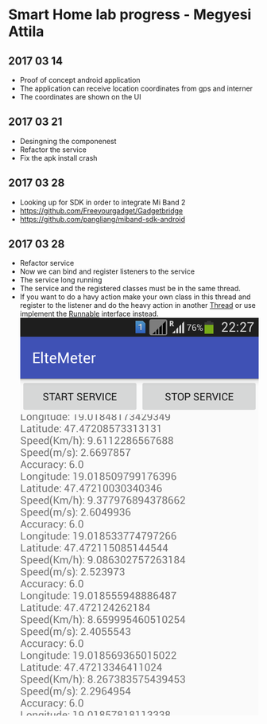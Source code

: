 # Smart Home lab progress - Megyesi Attila #

## 2017 03 14
- Proof of concept android application
- The application can receive location coordinates from gps and interner
- The coordinates are shown on the UI
## 2017 03 21
- Desingning the componenest
- Refactor the service
- Fix the apk install crash
## 2017 03 28
- Looking up for SDK in order to integrate Mi Band 2
- https://github.com/Freeyourgadget/Gadgetbridge
- https://github.com/pangliang/miband-sdk-android
## 2017 03 28
- Refactor service
- Now we can bind and register listeners to the service
- The service long running
- The service and the registered classes must be in the same thread.
- If you want to do a havy action make your own class in this thread and register to the listener and do the heavy action in 
another [Thread](https://developer.android.com/reference/java/lang/Thread.html) or use implement the [Runnable](https://developer.android.com/reference/java/lang/Runnable.html) interface instead.
![Alt text](https://github.com/ordogfioka/ElteMeter/blob/master/LabProgress/Picture/GpsData.png "Gps sensor data")
